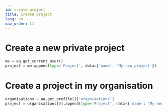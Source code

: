 ```yaml
---
id: create-project
title: Create project
lang: en
nav_order: 11
---
```


# Create a new private project

```python
me = aq.get_current_user()
project = me.append(type='Project', data={'name': 'My new project'})
```

# Create a project in my organisation

```python
organisations = aq.get_profile()['organisations']
project = organisations[0].append(type='Project', data={'name': 'My new project'})
```